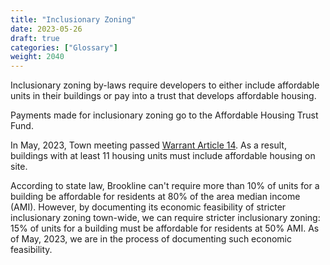 ```yaml
---
title: "Inclusionary Zoning"
date: 2023-05-26
draft: true
categories: ["Glossary"]
weight: 2040
---
```

Inclusionary zoning by-laws require developers to either include affordable units in their buildings or pay into a trust that develops affordable housing.

Payments made for inclusionary zoning go to the Affordable Housing Trust Fund.

In May, 2023, Town meeting passed [Warrant Article 14](/posts/warrant-article-14). As a result, buildings with at least 11 housing units must include affordable housing on site. 

According to state law, Brookline can't require more than 10% of units for a building be affordable for residents at 80% of the area median income (AMI). However, by documenting its economic feasibility of stricter inclusionary zoning town-wide, we can require stricter inclusionary zoning: 15% of units for a building must be affordable for residents at 50% AMI. As of May, 2023, we are in the process of documenting such economic feasibility.

